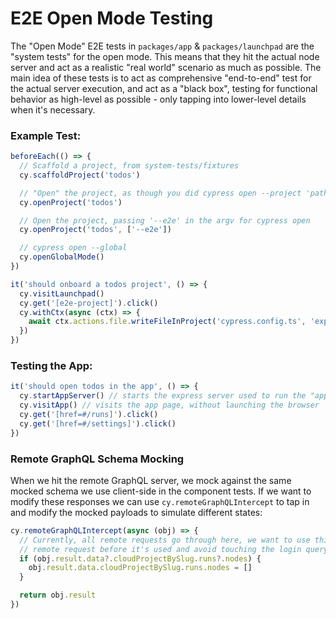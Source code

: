 # E2E Open Mode Testing

The "Open Mode" E2E tests in `packages/app` & `packages/launchpad` are the "system tests" for the open mode. This means that they hit the actual node server and act as a realistic "real world" scenario as much as possible. The main idea of these tests is to act as comprehensive "end-to-end" test for the actual server execution, and act as a "black box", testing for functional behavior as high-level as possible - only tapping into lower-level details when it's necessary.

### Example Test:

```ts
beforeEach(() => {
  // Scaffold a project, from system-tests/fixtures
  cy.scaffoldProject('todos')

  // "Open" the project, as though you did cypress open --project 'path/to/todos'
  cy.openProject('todos')

  // Open the project, passing '--e2e' in the argv for cypress open
  cy.openProject('todos', ['--e2e'])

  // cypress open --global
  cy.openGlobalMode()
})

it('should onboard a todos project', () => {
  cy.visitLaunchpad()
  cy.get('[e2e-project]').click()
  cy.withCtx(async (ctx) => {
    await ctx.actions.file.writeFileInProject('cypress.config.ts', 'export default {}') // Adds a file
  })
})
```

### Testing the App:

```ts
it('should open todos in the app', () => {
  cy.startAppServer() // starts the express server used to run the "app"
  cy.visitApp() // visits the app page, without launching the browser
  cy.get('[href=#/runs]').click()
  cy.get('[href=#/settings]').click()
})
```

### Remote GraphQL Schema Mocking

When we hit the remote GraphQL server, we mock against the same mocked schema we use client-side in the component tests. If we want to modify these responses we can use `cy.remoteGraphQLIntercept` to tap in and modify the mocked payloads to simulate different states:

```ts
cy.remoteGraphQLIntercept(async (obj) => {
  // Currently, all remote requests go through here, we want to use this to modify the
  // remote request before it's used and avoid touching the login query
  if (obj.result.data?.cloudProjectBySlug.runs?.nodes) {
    obj.result.data.cloudProjectBySlug.runs.nodes = []
  }

  return obj.result
})
```
